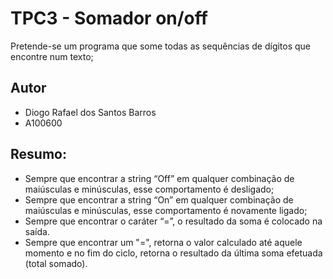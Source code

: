 # TPC3 - Somador on/off
Pretende-se um programa que some todas as sequências de dígitos que encontre num texto;

## Autor
- Diogo Rafael dos Santos Barros
- A100600

## Resumo:
- Sempre que encontrar a string “Off” em qualquer combinação de maiúsculas e minúsculas, esse comportamento é desligado;
- Sempre que encontrar a string “On” em qualquer combinação de maiúsculas e minúsculas, esse comportamento é novamente ligado;
- Sempre que encontrar o caráter “=”, o resultado da soma é colocado na saída.
- Sempre que encontrar um "=", retorna o valor calculado até aquele momento e no fim do ciclo, retorna o resultado da última soma efetuada (total somado).
